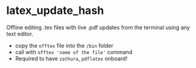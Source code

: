 # latex_update_hash
Offline editing .tex files with live .pdf updates from the terminal using any text editor.

- copy the `offtex` file into the `/bin` folder
- call with `offtex 'name of the file'` command
- Required to have `zathura`, `pdflatex` onboard!
